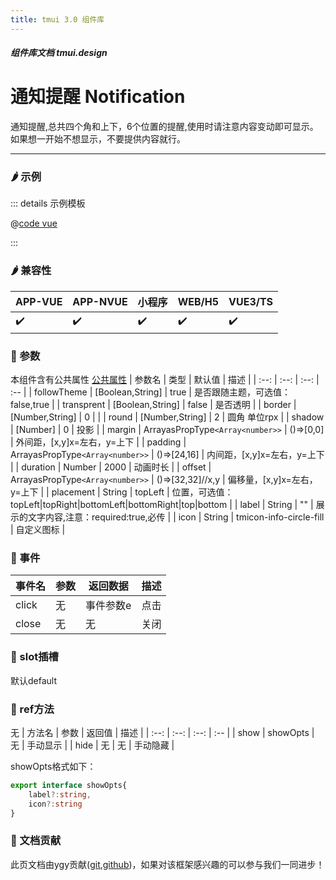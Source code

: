 ```yaml
---
title: tmui 3.0 组件库
---
```


<dirtoc></dirtoc>

##### 组件库文档 tmui.design

# 通知提醒 Notification
通知提醒,总共四个角和上下，6个位置的提醒,使用时请注意内容变动即可显示。如果想一开始不想显示，不要提供内容就行。

---



### :hot_pepper: 示例

<webview url="https://tmui.design/h5/#/pages/fankui/notification"></webview>

::: details 示例模板

@[code vue](pages/fankui/notification.nvue)

:::

### :hot_pepper: 兼容性

| APP-VUE | APP-NVUE | 小程序 | WEB/H5 | VUE3/TS |
| --- | --- | --- | --- | --- |
| :heavy_check_mark: | :heavy_check_mark: | :heavy_check_mark: | :heavy_check_mark: | :heavy_check_mark: |

### :seedling: 参数
本组件含有公共属性 [公共属性](/doc/spec/组件公共样式.md)
| 参数名 | 类型 | 默认值 | 描述 |
| :--: | :--: | :--: | :-- |
| followTheme | [Boolean,String] | true | 是否跟随主题，可选值：false,true |
| transprent | [Boolean,String] | false | 是否透明 |
| border | [Number,String] | 0 |  |
| round | [Number,String] | 2 | 圆角 单位rpx |
| shadow | [Number] | 0 | 投影  |
| margin | ArrayasPropType`<Array<number>>` | ()=>[0,0] | 外间距，[x,y]x=左右，y=上下 |
| padding | ArrayasPropType`<Array<number>>` | ()=>[24,16] | 内间距，[x,y]x=左右，y=上下 |
| duration | Number | 2000 | 动画时长 |
| offset | ArrayasPropType`<Array<number>>` | ()=>[32,32]//x,y | 偏移量，[x,y]x=左右，y=上下 |
| placement | String | topLeft  | 位置，可选值：topLeft|topRight|bottomLeft|bottomRight|top|bottom |
| label | String | "" | 展示的文字内容,注意：required:true,必传 |
| icon | String | tmicon-info-circle-fill | 自定义图标 |
### :rose: 事件
| 事件名 | 参数 | 返回数据 | 描述 |
| --- | --- | --- | --- |
| click | 无 | 事件参数e | 点击 |
| close | 无 | 无 | 关闭 |
### :corn: slot插槽
默认default

### :green_salad: ref方法
无
| 方法名 | 参数 | 返回值 | 描述 |
| :--: | :--: | :--: | :-- |
| show | showOpts | 无 | 手动显示 |
| hide | 无 | 无 | 手动隐藏 |

showOpts格式如下：
```ts
export interface showOpts{
    label?:string,
    icon?:string
}
```

### :couplekiss: 文档贡献
此页文档由ygy贡献([git](https://gitee.com/ygy-promise),[github](https://github.com/ygy-97))，如果对该框架感兴趣的可以参与我们一同进步！